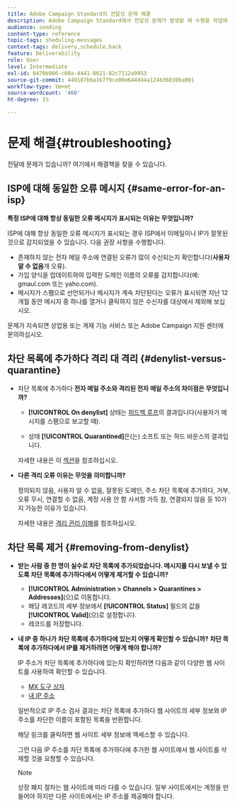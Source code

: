 ```yaml
---
title: Adobe Campaign Standard의 전달성 문제 해결
description: Adobe Campaign Standard에서 전달성 문제가 발생할 때 수행할 작업에 대해 알아봅니다.
audience: sending
content-type: reference
topic-tags: sheduling-messages
context-tags: delivery,schedule,back
feature: Deliverability
role: User
level: Intermediate
exl-id: 0470b986-c00a-4441-8621-82c7112a9953
source-git-commit: 449187bba167f9ce00e644d44a124b36030ba001
workflow-type: tm+mt
source-wordcount: '460'
ht-degree: 1%

---
```


# 문제 해결{#troubleshooting}

전달에 문제가 있습니까? 여기에서 해결책을 찾을 수 있습니다.

## ISP에 대해 동일한 오류 메시지 {#same-error-for-an-isp}

**특정 ISP에 대해 항상 동일한 오류 메시지가 표시되는 이유는 무엇입니까?**

ISP에 대해 항상 동일한 오류 메시지가 표시되는 경우 ISP에서 이메일이나 IP가 잘못된 것으로 감지되었을 수 있습니다. 다음 권장 사항을 수행합니다.

* 존재하지 않는 전자 메일 주소에 연결된 오류가 많이 수신되는지 확인합니다(**사용자 알 수 없음**&#x200B;개 오류).
* 가입 양식을 업데이트하여 입력한 도메인 이름의 오류를 감지합니다(예: gmaul.com 또는 yaho.com).
* 메시지가 스팸으로 선언되거나 메시지가 계속 차단된다는 오류가 표시되면 지난 12개월 동안 메시지 중 하나를 열거나 클릭하지 않은 수신자를 대상에서 제외해 보십시오.

문제가 지속되면 상업용 또는 게재 기능 서비스 또는 Adobe Campaign 지원 센터에 문의하십시오.

## 차단 목록에 추가하다 격리 대 격리 {#denylist-versus-quarantine}

* 차단 목록에 추가하다 **전자 메일 주소와 격리된 전자 메일 주소의 차이점은 무엇입니까?**

   * **[!UICONTROL On denylist]** 상태는 [피드백 루프](https://experienceleague.adobe.com/docs/deliverability-learn/deliverability-best-practice-guide/transition-process/infrastructure.html?lang=ko#feedback-loops)의 결과입니다(사용자가 메시지를 스팸으로 보고할 때).

   * 상태 **[!UICONTROL Quarantined]**&#x200B;은(는) 소프트 또는 하드 바운스의 결과입니다.

  자세한 내용은 이 [섹션](../../sending/using/understanding-quarantine-management.md#quarantine-vs-denylist)을 참조하십시오.

* **다른 격리 오류 이유는 무엇을 의미합니까?**

  정의되지 않음, 사용자 알 수 없음, 잘못된 도메인, 주소 차단 목록에 추가하다, 거부, 오류 무시, 연결할 수 없음, 계정 사용 안 함 사서함 가득 참, 연결되지 않음 등 10가지 가능한 이유가 있습니다.

  자세한 내용은 [격리 관리 이해](../../sending/using/understanding-quarantine-management.md)를 참조하십시오.

## 차단 목록 제거 {#removing-from-denylist}

* **받는 사람 중 한 명이 실수로 차단 목록에 추가되었습니다. 메시지를 다시 보낼 수 있도록 차단 목록에 추가하다에서 어떻게 제거할 수 있습니까?**

   * **[!UICONTROL Administration > Channels > Quarantines > Addresses]**(으)로 이동합니다.
   * 해당 레코드의 세부 정보에서 **[!UICONTROL Status]** 필드의 값을 **[!UICONTROL Valid]**(으)로 설정합니다.
   * 레코드를 저장합니다.

* **내 IP 중 하나가 차단 목록에 추가하다에 있는지 어떻게 확인할 수 있습니까? 차단 목록에 추가하다에서 IP를 제거하려면 어떻게 해야 합니까?**

  IP 주소가 차단 목록에 추가하다에 있는지 확인하려면 다음과 같이 다양한 웹 사이트를 사용하여 확인할 수 있습니다.
   * [MX 도구 상자](https://mxtoolbox.com/)
   * [내 IP 주소](https://whatismyipaddress.com)

  일반적으로 IP 주소 검사 결과는 차단 목록에 추가하다 웹 사이트의 세부 정보와 IP 주소를 차단한 이름이 포함된 목록을 반환합니다.

  해당 링크를 클릭하면 웹 사이트 세부 정보에 액세스할 수 있습니다.

  그런 다음 IP 주소를 차단 목록에 추가하다에 추가한 웹 사이트에서 웹 사이트를 삭제할 것을 요청할 수 있습니다.

  >[!NOTE]
  >
  >상장 폐지 절차는 웹 사이트에 따라 다를 수 있습니다. 일부 사이트에서는 계정을 만들어야 하지만 다른 사이트에서는 IP 주소를 제공해야 합니다.
